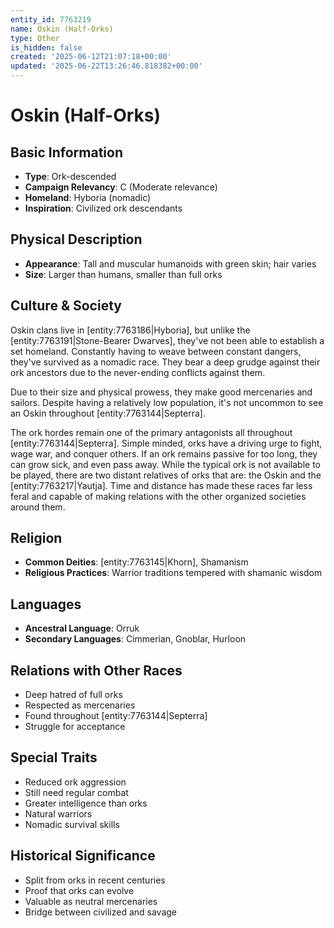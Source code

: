 ```yaml
---
entity_id: 7763219
name: Oskin (Half-Orks)
type: Other
is_hidden: false
created: '2025-06-12T21:07:18+00:00'
updated: '2025-06-22T13:26:46.818382+00:00'
---
```


# Oskin (Half-Orks)

## Basic Information

- **Type**: Ork-descended
- **Campaign Relevancy**: C (Moderate relevance)
- **Homeland**: Hyboria (nomadic)
- **Inspiration**: Civilized ork descendants

## Physical Description

- **Appearance**: Tall and muscular humanoids with green skin; hair varies
- **Size**: Larger than humans, smaller than full orks

## Culture & Society

Oskin clans live in [entity:7763186|Hyboria], but unlike the [entity:7763191|Stone-Bearer Dwarves], they've not been able to establish a set homeland. Constantly having to weave between constant dangers, they've survived as a nomadic race. They bear a deep grudge against their ork ancestors due to the never-ending conflicts against them.

Due to their size and physical prowess, they make good mercenaries and sailors. Despite having a relatively low population, it's not uncommon to see an Oskin throughout [entity:7763144|Septerra].

The ork hordes remain one of the primary antagonists all throughout [entity:7763144|Septerra]. Simple minded, orks have a driving urge to fight, wage war, and conquer others. If an ork remains passive for too long, they can grow sick, and even pass away. While the typical ork is not available to be played, there are two distant relatives of orks that are: the Oskin and the [entity:7763217|Yautja]. Time and distance has made these races far less feral and capable of making relations with the other organized societies around them.

## Religion

- **Common Deities**: [entity:7763145|Khorn], Shamanism
- **Religious Practices**: Warrior traditions tempered with shamanic wisdom

## Languages

- **Ancestral Language**: Orruk
- **Secondary Languages**: Cimmerian, Gnoblar, Hurloon

## Relations with Other Races

- Deep hatred of full orks
- Respected as mercenaries
- Found throughout [entity:7763144|Septerra]
- Struggle for acceptance

## Special Traits

- Reduced ork aggression
- Still need regular combat
- Greater intelligence than orks
- Natural warriors
- Nomadic survival skills

## Historical Significance

- Split from orks in recent centuries
- Proof that orks can evolve
- Valuable as neutral mercenaries
- Bridge between civilized and savage